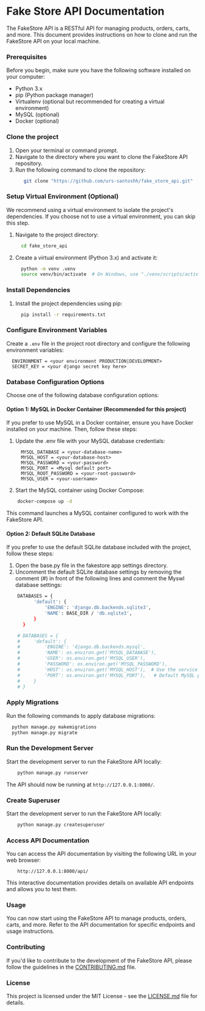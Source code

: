 # Fake Store API Documentation

The FakeStore API is a RESTful API for managing products, orders, carts, and more. This document provides instructions on how to clone and run the FakeStore API on your local machine.

### Prerequisites

Before you begin, make sure you have the following software installed on your computer:

- Python 3.x
- pip (Python package manager)
- Virtualenv (optional but recommended for creating a virtual environment)
- MySQL (optional)
- Docker (optional)

### Clone the project

1. Open your terminal or command prompt.
2. Navigate to the directory where you want to clone the FakeStore API repository.
3. Run the following command to clone the repository:
   ```bash
      git clone "https://github.com/urs-santoshh/fake_store_api.git"
   ```

### Setup Virtual Environment (Optional)

We recommend using a virtual environment to isolate the project's dependencies. If you choose not to use a virtual environment, you can skip this step.

1. Navigate to the project directory:
   ```bash
     cd fake_store_api
   ```
2. Create a virtual environment (Python 3.x) and activate it:
   ```bash
     python -m venv .venv
     source venv/bin/activate  # On Windows, use "./venv/scripts/activate"
   ```

### Install Dependencies

1. Install the project dependencies using pip:
   ```bash
     pip install -r requirements.txt
   ```

### Configure Environment Variables

Create a `.env` file in the project root directory and configure the following environment variables:

```env
  ENVIRONMENT = <your environment PRODUCTION|DEVELOPMENT>
  SECRET_KEY = <your django secret key here>
```

### Database Configuration Options

Choose one of the following database configuration options:

#### Option 1: MySQL in Docker Container (Recommended for this project)

If you prefer to use MySQL in a Docker container, ensure you have Docker installed on your machine. Then, follow these steps:

1. Update the .env file with your MySQL database credentials:
   ```env
     MYSQL_DATABASE = <your-database-name>
     MYSQL_HOST = <your-database-host>
     MYSQL_PASSWORD = <your-password>
     MYSQL_PORT = <Mysql default port>
     MYSQL_ROOT_PASSWORD = <your-root-password>
     MYSQL_USER = <your-username>
   ```
2. Start the MySQL container using Docker Compose:

```bash
    docker-compose up -d
```

This command launches a MySQL container configured to work with the FakeStore API.

#### Option 2: Default SQLite Database

If you prefer to use the default SQLite database included with the project, follow these steps:

1. Open the base.py file in the fakestore app settings directory.
2. Uncomment the default SQLite database settings by removing the comment (#) in front of the following lines and comment the Myswl database settings:

```bash
    DATABASES = {
          'default': {
              'ENGINE': 'django.db.backends.sqlite3',
              'NAME': BASE_DIR / 'db.sqlite3',
          }
      }

    # DATABASES = {
    #     'default': {
    #         'ENGINE': 'django.db.backends.mysql',
    #         'NAME': os.environ.get('MYSQL_DATABASE'),
    #         'USER': os.environ.get('MYSQL_USER'),
    #         'PASSWORD': os.environ.get('MYSQL_PASSWORD'),
    #         'HOST': os.environ.get('MYSQL_HOST'),  # Use the service name defined in your Docker Compose file in production
    #         'PORT': os.environ.get('MYSQL_PORT'),   # Default MySQL port
    #     }
    # }
```

### Apply Migrations

Run the following commands to apply database migrations:

```bash
  python manage.py makemigrations
  python manage.py migrate
```

### Run the Development Server

Start the development server to run the FakeStore API locally:

```bash
    python manage.py runserver
```

The API should now be running at `http://127.0.0.1:8000/`.

### Create Superuser

Start the development server to run the FakeStore API locally:

```bash
    python manage.py createsuperuser
```

### Access API Documentation

You can access the API documentation by visiting the following URL in your web browser:

```
    http://127.0.0.1:8000/api/
```

This interactive documentation provides details on available API endpoints and allows you to test them.

### Usage

You can now start using the FakeStore API to manage products, orders, carts, and more. Refer to the API documentation for specific endpoints and usage instructions.

### Contributing

If you'd like to contribute to the development of the FakeStore API, please follow the guidelines in the [CONTRIBUTING.md](CONTRIBUTING.md) file.

### License

This project is licensed under the MIT License - see the [LICENSE.md](LICENSE.md) file for details.
